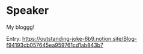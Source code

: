 # Speaker
My bloggg!

Entry: https://outstanding-joke-6b9.notion.site/Blog-f94193cb057645ea959761cd1ab843b7
